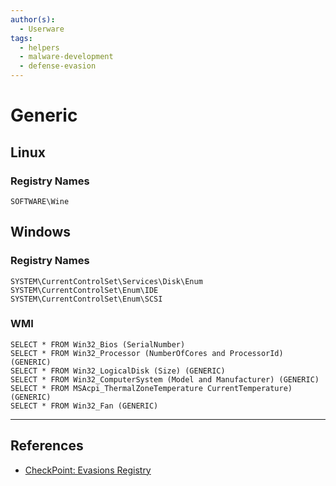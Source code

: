 ```yaml
---
author(s):
  - Userware
tags:
  - helpers
  - malware-development
  - defense-evasion
---
```

# Generic

## Linux

### Registry Names

```
SOFTWARE\Wine
```

## Windows

### Registry Names

```
SYSTEM\CurrentControlSet\Services\Disk\Enum
SYSTEM\CurrentControlSet\Enum\IDE
SYSTEM\CurrentControlSet\Enum\SCSI
```

### WMI

```
SELECT * FROM Win32_Bios (SerialNumber)
SELECT * FROM Win32_Processor (NumberOfCores and ProcessorId) (GENERIC)
SELECT * FROM Win32_LogicalDisk (Size) (GENERIC)
SELECT * FROM Win32_ComputerSystem (Model and Manufacturer) (GENERIC)
SELECT * FROM MSAcpi_ThermalZoneTemperature CurrentTemperature) (GENERIC)
SELECT * FROM Win32_Fan (GENERIC)
```

---
## References

- [CheckPoint: Evasions Registry](https://evasions.checkpoint.com/src/Evasions/techniques/registry.html)